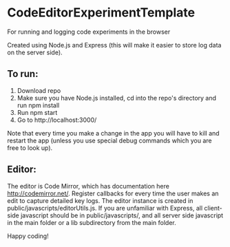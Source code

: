 # CodeEditorExperimentTemplate
For running and logging code experiments in the browser

Created using Node.js and Express (this will make it easier to store log data on the server side).

## To run:
1. Download repo
2. Make sure you have Node.js installed, cd into the repo's directory and run npm install
3. Run npm start
4. Go to http://localhost:3000/

Note that every time you make a change in the app you will have to kill and restart the app (unless you use special debug commands which you are free to look up).

## Editor:
The editor is Code Mirror, which has documentation here http://codemirror.net/. Register callbacks for every time the user makes an edit to capture detailed key logs. The editor instance is created in public/javascripts/editorUtils.js. If you are unfamiliar with Express, all client-side javascript should be in public/javascripts/, and all server side javascript in the main folder or a lib subdirectory from the main folder.


Happy coding!
